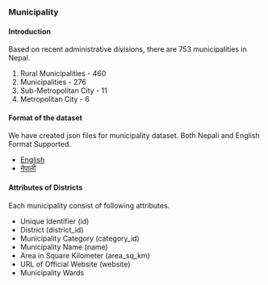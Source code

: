 ### Municipality

#### Introduction

Based on recent administrative divisions, there are 753 municipalities in Nepal.

1. Rural Municipalities - 460
2. Municipalities - 276
3. Sub-Metropolitan City - 11
4. Metropolitan City - 6

#### Format of the dataset

We have created json files for municipality dataset. Both Nepali and English Format Supported.

- [English](../../dataset/municipalities/en.json)
- [नेपाली](../../dataset/municipalities/np.json)

#### Attributes of Districts

Each municipality consist of following attributes.

- Unique Identifier (id)
- District (district_id)
- Municipality Category (category_id)
- Municipality Name (name)
- Area in Square Kilometer (area_sq_km)
- URL of Official Website (website)
- Municipality Wards